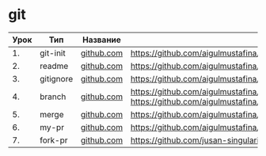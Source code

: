 # git

| Урок | Тип               | Название  | Ссылка                     |
| ---- | ----------------- | --------- | -------------------------- |
| 1.   |  git-init  | [github.com](./git-init/)  |https://github.com/aigulmustafina/jusan/commit/63c070cb734cc94ad14b95593b6992b9e89c7d2a
| 2.   |  readme    | [github.com](./readme/)    | https://github.com/aigulmustafina/jusan/commit/b54d2d866437d01a5dcfb56459f0be4d0d9f695e
| 3.   |  gitignore | [github.com](./gitignore/) | https://github.com/aigulmustafina/jusan/commit/551374d3a90cd40ab973ef21655ee73b15149173
| 4.   |  branch    | [github.com](./branch/)    | https://github.com/aigulmustafina/jusan/commit/a17b7b6b22ec0dfd84ca6f451d70ad66c61050ab https://github.com/aigulmustafina/jusan/commit/e70995c2cc4abdf88f4be729eaf735126455c3db
| 5.   |  merge     | [github.com](./merge/)     | https://github.com/aigulmustafina/jusan/commit/e70995c2cc4abdf88f4be729eaf735126455c3db
| 6.   |  my-pr     | [github.com](./my-pr/)     | https://github.com/aigulmustafina/jusan/pull/1
| 7.   |  fork-pr   | [github.com](./fork-pr/)   | https://github.com/jusan-singularity/fork-me/pull/111

